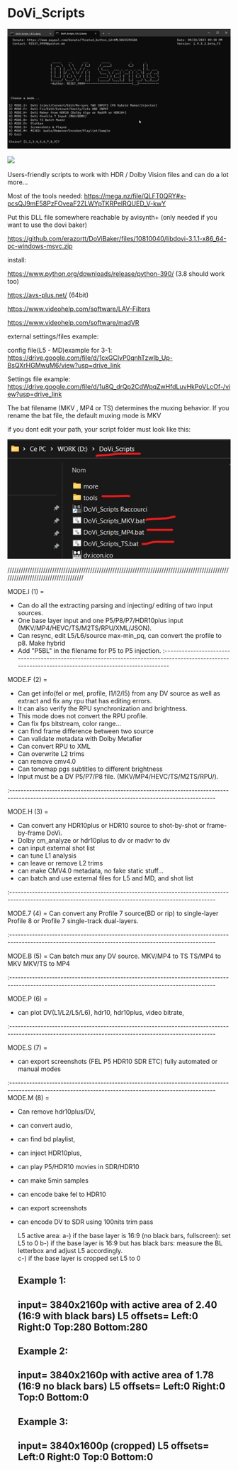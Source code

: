# DoVi_Scripts
![Screenshot](introduction.gif)

[<img src="https://i.ibb.co/QCq3trg/Paypal-donate.png">]( https://www.paypal.com/donate/?hosted_button_id=6ML5KUZG9XGB6)

Users-friendly scripts to work with HDR / Dolby Vision files and can do a lot more...

Most of the tools needed: https://mega.nz/file/QLFT0QRY#x-pcsQJ9mE58PzFOveaF2ZLWYpTKRPeIRQUED_V-kwY

Put this DLL file somewhere reachable by avisynth+ (only needed if you want to use the dovi baker)

https://github.com/erazortt/DoViBaker/files/10810040/libdovi-3.1.1-x86_64-pc-windows-msvc.zip

install:

https://www.python.org/downloads/release/python-390/ (3.8 should work too)

https://avs-plus.net/ (64bit)

https://www.videohelp.com/software/LAV-Filters

https://www.videohelp.com/software/madVR


external settings/files example:

config file(L5 - MD)example for 3-1: https://drive.google.com/file/d/1cxGCIvP0qnhTzwIb_Up-BsQXrHGMwuM6/view?usp=drive_link 

Settings file example: https://drive.google.com/file/d/1u8Q_drQp2CdWpqZwHfdLuvHkPoVLcOf-/view?usp=drive_link

The bat filename (MKV , MP4 or TS) determines the muxing behavior. If you rename the bat file, the default muxing mode is MKV

if you dont edit your path, your script folder must look like this:

![Screenshot](folder.look.jpg)

/////////////////////////////////////////////////////////////////////////////////////////////////////////////////////////////////////

MODE.I (1) =
- Can do all the extracting parsing and injecting/ editing of two input sources.
- One  base layer input and one P5/P8/P7/HDR10plus input (MKV/MP4/HEVC/TS/M2TS/RPU/XML/JSON).
- Can resync, edit L5/L6/source max-min_pq, can convert the profile to p8. Make hybrid
- Add "P5BL" in the filename for P5 to P5 injection.
:------------------------------------------------------------------------------------------------------------------------------------------------------

MODE.F (2) =
- Can get info(fel or mel, profile, l1/l2/l5) from any DV source as well as extract and fix any rpu that has editing errors.
- It can also verify the RPU synchronization and brightness.
- This mode does not convert the RPU profile.
- Can fix fps bitstream, color range…
- can find frame difference between two source
- Can validate metadata with Dolby Metafier
- Can convert RPU to XML
- Can overwrite L2 trims
- can remove cmv4.0
- Can tonemap pgs subtitles to different brightness
- Input must be a DV P5/P7/P8 file. (MKV/MP4/HEVC/TS/M2TS/RPU/).

:------------------------------------------------------------------------------------------------------------------------------------------------------

MODE.H (3) =
- Can convert any HDR10plus or HDR10 source to shot-by-shot or frame-by-frame DoVi.
- Dolby cm_analyze or hdr10plus to dv or madvr to dv
- can input external shot list
- can tune L1 analysis
- can leave or remove L2 trims
- can make CMV4.0 metadata, no fake static stuff...
- can batch and use external files for L5 and MD, and shot list

:------------------------------------------------------------------------------------------------------------------------------------------------------

MODE.7 (4) = Can convert any Profile 7 source(BD or rip) to single-layer Profile 8 or Profile 7 single-track dual-layers.

:------------------------------------------------------------------------------------------------------------------------------------------------------

MODE.B (5) = Can batch mux any DV source.
MKV/MP4 to TS
TS/MP4 to MKV
MKV/TS to MP4

:------------------------------------------------------------------------------------------------------------------------------------------------------

MODE.P (6) =
- can plot DV(L1/L2/L5/L6), hdr10, hdr10plus, video bitrate,

:------------------------------------------------------------------------------------------------------------------------------------------------------

MODE.S (7) =
- can export screenshots (FEL P5 HDR10 SDR ETC) fully automated or manual modes

:------------------------------------------------------------------------------------------------------------------------------------------------------
MODE.M (8) =
- Can remove hdr10plus/DV,
- can convert audio,
- can find bd playlist,
- can inject HDR10plus,
- can play P5/HDR10 movies in SDR/HDR10
- can make 5min samples
- can encode bake fel to HDR10
- can export screenshots
- can encode DV to SDR using 100nits trim pass


   L5 active area:
  a-) if the base layer is 16:9 (no black bars, fullscreen): set L5 to 0
  b-) if the base layer is 16:9 but has black bars: measure the BL letterbox and adjust L5 accordingly.                                                                                                                                     	 
  c-) if the base layer is cropped set L5 to 0
 
  Example 1:
  -------------------------------------------------------------------
  input= 3840x2160p with active area of 2.40 (16:9 with black bars)
  L5 offsets= Left:0 Right:0 Top:280 Bottom:280
  -------------------------------------------------------------------
 
  Example 2:
  -------------------------------------------------------------------
  input= 3840x2160p with active area of 1.78 (16:9 no black bars)
  L5 offsets= Left:0 Right:0 Top:0 Bottom:0
  -------------------------------------------------------------------
 
  Example 3:
  -------------------------------------------
  input= 3840x1600p (cropped)
  L5 offsets= Left:0 Right:0 Top:0 Bottom:0
  -------------------------------------------
